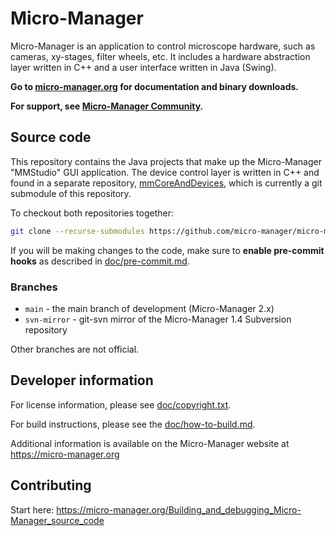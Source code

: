 # Micro-Manager

Micro-Manager is an application to control microscope hardware, such as cameras,
xy-stages, filter wheels, etc. It includes a hardware abstraction layer written
in C++ and a user interface written in Java (Swing).

**Go to [micro-manager.org](https://micro-manager.org) for documentation and
binary downloads.**

**For support, see [Micro-Manager
Community](https://micro-manager.org/Micro-Manager_Community).**

## Source code

This repository contains the Java projects that make up the Micro-Manager
"MMStudio" GUI application. The device control layer is written in C++ and found
in a separate repository,
[mmCoreAndDevices](https://github.com/micro-manager/mmCoreAndDevices),
which is currently a git submodule of this repository.

To checkout both repositories together:

```sh
git clone --recurse-submodules https://github.com/micro-manager/micro-manager.git
```

If you will be making changes to the code, make sure to **enable pre-commit
hooks** as described in [doc/pre-commit.md](doc/pre-commit.md).

### Branches

- `main` - the main branch of development (Micro-Manager 2.x)
- `svn-mirror` - git-svn mirror of the Micro-Manager 1.4 Subversion repository

Other branches are not official.

## Developer information

For license information, please see [doc/copyright.txt](doc/copyright.txt).

For build instructions, please see the [doc/how-to-build.md](doc/how-to-build.md).

Additional information is available on the Micro-Manager website at
https://micro-manager.org

## Contributing

Start here: https://micro-manager.org/Building_and_debugging_Micro-Manager_source_code
